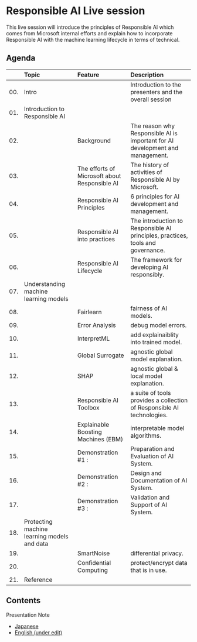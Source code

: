 # Responsible AI Live session

This live session will introduce the principles of Responsible AI which comes from Microsoft internal efforts and explain how to incorporate Responsible AI with the machine learning lifecycle in terms of technical.

## Agenda

|     | Topic  | Feature | Description  
| :-- | :----- | :-----  | :-----
| 00. | Intro  |     | Introduction to the presenters and the overall session
| 01. | Introduction to Responsible AI | | 
| 02. |  | Background | The reason why Responsible AI is important for AI development and management.
| 03. |  | The efforts of Microsoft about Responsible AI | The history of activities of Responsible AI by Microsoft.
| 04. |  | Responsible AI Principles | 6 principles for AI development and management.
| 05. |  | Responsible AI into practices | The introduction to Responsible AI principles, practices, tools and governance.
| 06. |  | Responsible AI Lifecycle | The framework for developing AI responsibly.
| 07. | Understanding machine learning models |  | 
| 08. |  | Fairlearn | fairness of AI models.
| 09. |  | Error Analysis | debug model errors.
| 10. |  | InterpretML | add explainaiblity into trained model.
| 11. |  | Global Surrogate | agnostic global model explanation.
| 12. |  | SHAP | agnostic global & local model explanation.
| 13. |  | Responsible AI Toolbox| a suite of tools provides a collection of Responsible AI technologies.
| 14. |  | Explainable Boosting Machines (EBM) | interpretable model algorithms.
| 15. |  | Demonstration #1 : | Preparation and Evaluation of AI System.
| 16. |  | Demonstration #2 : | Design and Documentation of AI System.
| 17. |  | Demonstration #3 : | Validation and Support of AI System.
| 18. | Protecting machine learning models and data |  | 
| 19. |  | SmartNoise | differential privacy.
| 20. |  | Confidential Computing | protect/encrypt data that is in use.
| 21. | Reference | | 

## Contents

Presentation Note
- [Japanese](./README_ja.md)
- [English (under edit)](./README_en.md)